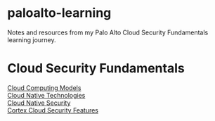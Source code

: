 # paloalto-learning
Notes and resources from my Palo Alto Cloud Security Fundamentals learning journey.

# Cloud Security Fundamentals
[Cloud Computing Models](https://github.com/SereneSyntax04/paloalto-learning/blob/main/CloudComputingModels.md) <br>
[Cloud Native Technologies](https://github.com/SereneSyntax04/paloalto-learning/blob/main/CloudNativeTechnologies.md) <br>
[Cloud Native Security](https://github.com/SereneSyntax04/paloalto-learning/blob/main/CloudNativeSecurity.md) <br>
[Cortex Cloud Security Features]() <br>